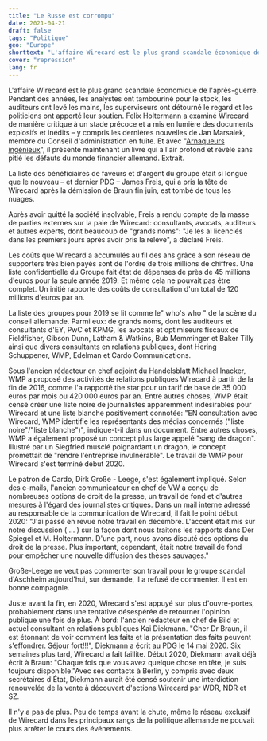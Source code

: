 ```yaml
---
title: "Le Russe est corrompu"
date: 2021-04-21
draft: false
tags: "Politique"
geo: "Europe"
shorttext: "L'affaire Wirecard est le plus grand scandale économique de l'après-guerre. Pendant des années, le crime est caché par la corruption."
cover: "repression"
lang: fr
---
```


L'affaire Wirecard est le plus grand scandale économique de l'après-guerre. Pendant des années, les analystes ont tambouriné pour le stock, les auditeurs ont levé les mains, les superviseurs ont détourné le regard et les politiciens ont apporté leur soutien. Felix Holtermann a examiné Wirecard de manière critique à un stade précoce et a mis en lumière des documents explosifs et inédits – y compris les dernières nouvelles de Jan Marsalek, membre du Conseil d'administration en fuite. Et avec "[Arnaqueurs ingénieux](https://www.buchkomplizen.de/buecher-mehr/geniale-betrueger.html?listtype=search&searchparam=holtermann "GENIALE BETRÜGER")", il présente maintenant un livre qui a l'air profond et révèle sans pitié les défauts du monde financier allemand. Extrait.

La liste des bénéficiaires de faveurs et d'argent du groupe était si longue que le nouveau – et dernier PDG – James Freis, qui a pris la tête de Wirecard après la démission de Braun fin juin, est tombé de tous les nuages.

Après avoir quitté la société insolvable, Freis a rendu compte de la masse de parties externes sur la paie de Wirecard: consultants, avocats, auditeurs et autres experts, dont beaucoup de "grands noms": "Je les ai licenciés dans les premiers jours après avoir pris la relève", a déclaré Freis.

Les coûts que Wirecard a accumulés au fil des ans grâce à son réseau de supporters très bien payés sont de l'ordre de trois millions de chiffres. Une liste confidentielle du Groupe fait état de dépenses de près de 45 millions d'euros pour la seule année 2019. Et même cela ne pouvait pas être complet. Un initié rapporte des coûts de consultation d'un total de 120 millions d'euros par an.

La liste des groupes pour 2019 se lit comme le" who's who " de la scène du conseil allemande. Parmi eux: de grands noms, dont les auditeurs et consultants d'EY, PwC et KPMG, les avocats et optimiseurs fiscaux de Fieldfisher, Gibson Dunn, Latham & Watkins, Bub Memminger et Baker Tilly ainsi que divers consultants en relations publiques, dont Hering Schuppener, WMP, Edelman et Cardo Communications.

Sous l'ancien rédacteur en chef adjoint du Handelsblatt Michael Inacker, WMP a proposé des activités de relations publiques Wirecard à partir de la fin de 2016, comme l'a rapporté the star pour un tarif de base de 35 000 euros par mois ou 420 000 euros par an. Entre autres choses, WMP était censé créer une liste noire de journalistes apparemment indésirables pour Wirecard et une liste blanche positivement connotée: "EN consultation avec Wirecard, WMP identifie les représentants des médias concernés ("liste noire"/"liste blanche")", indique-t-il dans un document. Entre autres choses, WMP a également proposé un concept plus large appelé "sang de dragon". Illustré par un Siegfried musclé poignardant un dragon, le concept promettait de "rendre l'entreprise invulnérable". Le travail de WMP pour Wirecard s'est terminé début 2020.

Le patron de Cardo, Dirk Große - Leege, s'est également impliqué. Selon des e-mails, l'ancien communicateur en chef de VW a conçu de nombreuses options de droit de la presse, un travail de fond et d'autres mesures à l'égard des journalistes critiques. Dans un mail interne adressé au responsable de la communication de Wirecard, il fait le point début 2020: "J'ai passé en revue notre travail en décembre. L'accent était mis sur notre discussion ( ... ) sur la façon dont nous traitons les rapports dans Der Spiegel et M. Holtermann. D'une part, nous avons discuté des options du droit de la presse. Plus important, cependant, était notre travail de fond pour empêcher une nouvelle diffusion des thèses sauvages."

Große-Leege ne veut pas commenter son travail pour le groupe scandal d'Aschheim aujourd'hui, sur demande, il a refusé de commenter. Il est en bonne compagnie.

Juste avant la fin, en 2020, Wirecard s'est appuyé sur plus d'ouvre-portes, probablement dans une tentative désespérée de retourner l'opinion publique une fois de plus. À bord: l'ancien rédacteur en chef de Bild et actuel consultant en relations publiques Kai Diekmann. "Cher Dr Braun, il est étonnant de voir comment les faits et la présentation des faits peuvent s'effondrer. Séjour fort!!!", Diekmann a écrit au PDG le 14 mai 2020. Six semaines plus tard, Wirecard a fait faillite. Début 2020, Diekmann avait déjà écrit à Braun: "Chaque fois que vous avez quelque chose en tête, je suis toujours disponible."Avec ses contacts à Berlin, y compris avec deux secrétaires d'État, Diekmann aurait été censé soutenir une interdiction renouvelée de la vente à découvert d'actions Wirecard par WDR, NDR et SZ.

Il n'y a pas de plus. Peu de temps avant la chute, même le réseau exclusif de Wirecard dans les principaux rangs de la politique allemande ne pouvait plus arrêter le cours des événements.
